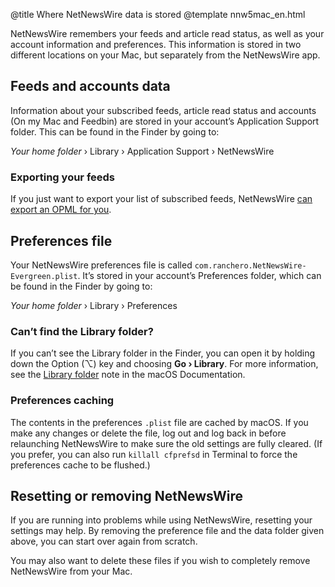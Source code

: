 @title Where NetNewsWire data is stored
@template nnw5mac_en.html

NetNewsWire remembers your feeds and article read status, as well as your account information and preferences. This information is stored in two different locations on your Mac, but separately from the NetNewsWire app.


Feeds and accounts data
-----------------------

Information about your subscribed feeds, article read status and accounts (On my Mac and Feedbin) are stored in your account’s Application Support folder. This can be found in the Finder by going to:

*Your home folder* › Library › Application Support › NetNewsWire

### Exporting your feeds

If you just want to export your list of subscribed feeds, NetNewsWire [can export an OPML for you](export-opml). 


Preferences file
----------------

Your NetNewsWire preferences file is called `com.ranchero.NetNewsWire-Evergreen.plist`. It’s stored in your account’s Preferences folder, which can be found in the Finder by going to:

*Your home folder* › Library › Preferences


### Can’t find the Library folder?

If you can’t see the Library folder in the Finder, you can open it by holding down the Option (⌥) key and choosing **Go › Library**. For more information, see the [Library folder][lib] note in the macOS Documentation.

[lib]: https://support.apple.com/en-gb/guide/mac-help/aside/mh35934/10.14/mac/10.14 "Library folder - Apple Support"


### Preferences caching

The contents in the preferences `.plist` file are cached by macOS. If you make any changes or delete the file, log out and log back in before relaunching NetNewsWire to make sure the old settings are fully cleared. (If you prefer, you can also run `killall cfprefsd` in Terminal to force the preferences cache to be flushed.)


Resetting or removing NetNewsWire
---------------------------------

If you are running into problems while using NetNewsWire, resetting your settings may help. By removing the preference file and the  data folder given above, you can start over again from scratch.

You may also want to delete these files if you wish to completely remove NetNewsWire from your Mac.